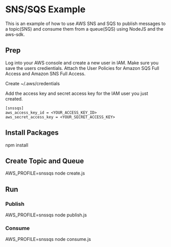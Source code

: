 # SNS/SQS Example

This is an example of how to use AWS SNS and SQS to publish messages to a topic(SNS) and consume them from a queue(SQS) using NodeJS and the aws-sdk.

## Prep
Log into your AWS console and create a new user in IAM. Make sure you save the users credientials. 
Attach the User Policies for Amazon SQS Full Access and Amazon SNS Full Access.  

Create ~/.aws/credentials

Add the access key and secret access key for the IAM user you just created.
```
[snssqs]
aws_access_key_id = <YOUR_ACCESS_KEY_ID>
aws_secret_access_key = <YOUR_SECRET_ACCESS_KEY>
```

## Install Packages

npm install

## Create Topic and Queue

AWS_PROFILE=snssqs node create.js 

## Run

### Publish
AWS_PROFILE=snssqs node publish.js 

### Consume
AWS_PROFILE=snssqs node consume.js 

